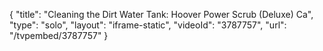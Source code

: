 {
    "title": "Cleaning the Dirt Water Tank: Hoover Power Scrub (Deluxe) Ca",
    "type": "solo",
    "layout": "iframe-static",
    "videoId": "3787757",
    "url": "\/tvpembed\/3787757"
}